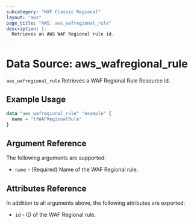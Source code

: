 ```yaml
---
subcategory: "WAF Classic Regional"
layout: "aws"
page_title: "AWS: aws_wafregional_rule"
description: |-
  Retrieves an AWS WAF Regional rule id.
---
```


# Data Source: aws_wafregional_rule

`aws_wafregional_rule` Retrieves a WAF Regional Rule Resource Id.

## Example Usage

```terraform
data "aws_wafregional_rule" "example" {
  name = "tfWAFRegionalRule"
}
```

## Argument Reference

The following arguments are supported:

* `name` - (Required) Name of the WAF Regional rule.

## Attributes Reference

In addition to all arguments above, the following attributes are exported:

* `id` - ID of the WAF Regional rule.
